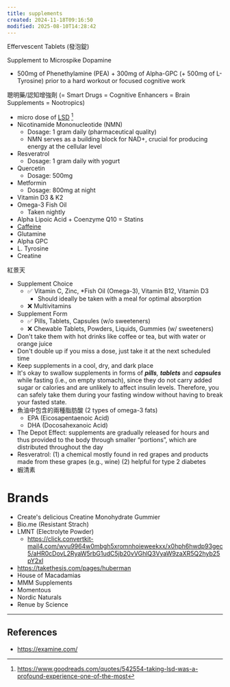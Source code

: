 ```yaml
---
title: supplements
created: 2024-11-18T09:16:50
modified: 2025-08-10T14:28:42
---
```


Effervescent Tablets (發泡錠)

Supplement to Microspike Dopamine

* 500mg of Phenethylamine (PEA) + 300mg of Alpha-GPC (+ 500mg of L-Tyrosine) prior to a hard workout or focused cognitive work

聰明藥/認知增強劑 (= Smart Drugs = Cognitive Enhancers = Brain Supplements = Nootropics)

* micro dose of [LSD](https://en.wikipedia.org/wiki/LSD) [^1]
* Nicotinamide Mononucleotide (NMN)
	* Dosage: 1 gram daily (pharmaceutical quality)
	* NMN serves as a building block for NAD+, crucial for producing energy at the cellular level
* Resveratrol
	* Dosage: 1 gram daily with yogurt
* Quercetin
	* Dosage: 500mg
* Metformin
	* Dosage: 800mg at night
* Vitamin D3 \& K2
* Omega-3 Fish Oil
	* Taken nightly
* Alpha Lipoic Acid + Coenzyme Q10 = Statins
* [Caffeine](caffeine.md)
* Glutamine
* Alpha GPC
* L. Tyrosine
* Creatine

紅景天

* Supplement Choice
	* ✅ Vitamin C, Zinc, *Fish Oil (Omega-3), Vitamin B12, Vitamin D3
		* Should ideally be taken with a meal for optimal absorption
	* ❌ Multivitamins
* Supplement Form
	* ✅ Pills, Tablets, Capsules (w/o sweeteners)
	* ❌ Chewable Tablets, Powders, Liquids, Gummies (w/ sweeteners)
* Don't take them with hot drinks like coffee or tea, but with water or orange juice
* Don't double up if you miss a dose, just take it at the next scheduled time
* Keep supplements in a cool, dry, and dark place
* It's okay to swallow supplements in forms of _**pills**, **tablets**_ and _**capsules**_ while fasting (i.e., on empty stomach), since they do not carry added sugar or calories and are unlikely to affect insulin levels. Therefore, you can safely take them during your fasting window without having to break your fasted state.
* 魚油中包含的兩種脂肪酸 (2 types of omega-3 fats)
	* EPA (Eicosapentaenoic Acid)
	* DHA (Docosahexanoic Acid)
* The Depot Effect: supplements are gradually released for hours and thus provided to the body through smaller “portions”, which are distributed throughout the day
* Resveratrol: (1) a chemical mostly found in red grapes and products made from these grapes (e.g., wine) (2) helpful for type 2 diabetes
* 蝦清素

# Brands

* Create's delicious Creatine Monohydrate Gummier
* Bio.me (Resistant Strach)
* LMNT (Electrolyte Powder)
	* <https://click.convertkit-mail4.com/wvu9964w0mbgh5xromnhoieweekxx/x0hph6hwdp93gec5/aHR0cDovL2RyaW5rbG1udC5jb20vVGhlQ3VyaW9zaXR5Q2hyb25pY2xl>
* <https://takethesis.com/pages/huberman>
* House of Macadamias
* MMM Supplements
* Momentous
* Nordic Naturals
* Renue by Science

---

## References

* <https://examine.com/>

[^1]: <https://www.goodreads.com/quotes/542554-taking-lsd-was-a-profound-experience-one-of-the-most>
